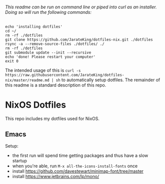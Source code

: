 ###### This readme can be run on command line or piped into curl as an installer. Doing so will run the following commands:

    echo 'installing dotfiles'
    cd ~/
    rm -rf ./dotfiles
    git clone https://github.com/JarateKing/dotfiles-nix.git ./dotfiles
    rsync -a --remove-source-files ./dotfiles/ ./
    rm -rf ./dotfiles
    git submodule update --init --recursive
    echo 'done! Please restart your computer'
    exit 0

The intended usage of this is `curl -s https://raw.githubusercontent.com/JarateKing/dotfiles-nix/master/readme.md | sh` to automatically setup dotfiles. The remainder of this readme is a standard description of this repo.

# NixOS Dotfiles

This repo includes my dotfiles used for NixOS.

## Emacs

Setup:

- the first run will spend time getting packages and thus have a slow startup
- when you're able, run `M-x all-the-icons-install-fonts` once
- install https://github.com/davestewart/minimap-font/tree/master
- install https://www.jetbrains.com/lp/mono/
